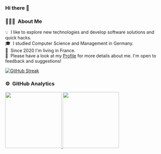 ### Hi there 👋


### 👨🏻‍💻 &nbsp;About Me

💡 &nbsp;I like to explore new technologies and develop software solutions and quick hacks.\
🎓 &nbsp;I studied Computer Science and Management in Germany.\
🏡 &nbsp;Since 2020 I'm living in France.\
📄 &nbsp;Please have a look at my [Profile](https://www.polywork.com/anettehaferkorn) for more details about me. I'm open to feedback and suggestions!

[![GitHub Streak](https://github-readme-streak-stats.herokuapp.com/?user=Flooooooooooorian&theme=tokyonight)](https://git.io/streak-stats)


### ⚙️ &nbsp;GitHub Analytics

<p>
<a href="https://github.com/Haferkorn">
  <img height="180em" src="https://github-readme-stats-eight-theta.vercel.app/api?username=Haferkorn&show_icons=true&theme=algolia&include_all_commits=true&count_private=true"/>
  <img height="180em" src="https://github-readme-stats-eight-theta.vercel.app/api/top-langs/?username=Haferkorn&layout=compact&langs_count=8&theme=algolia"/>
  </a>
</p>


